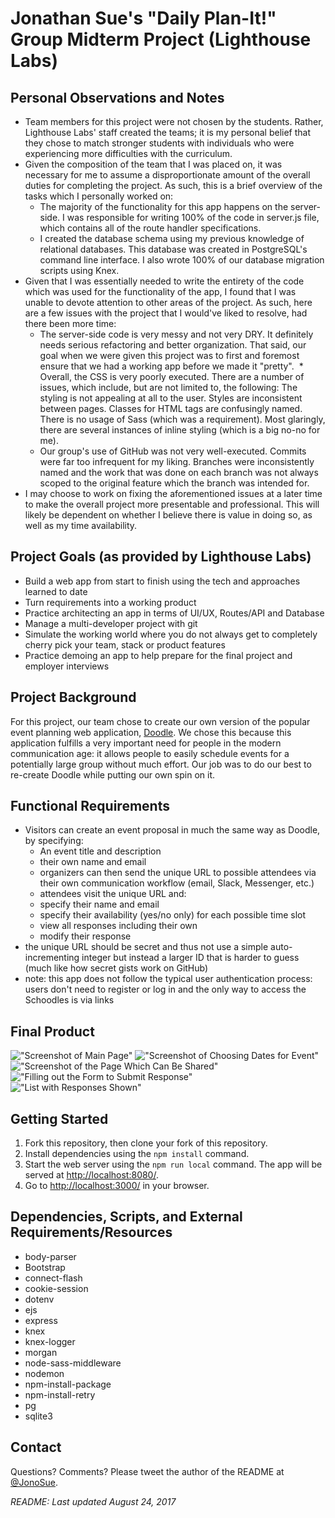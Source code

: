 # Jonathan Sue's "Daily Plan-It!" Group Midterm Project (Lighthouse Labs)

## Personal Observations and Notes

- Team members for this project were not chosen by the students. Rather, Lighthouse Labs' staff created the teams; it is my personal belief that they chose to match stronger students with individuals who were experiencing more difficulties with the curriculum.
- Given the composition of the team that I was placed on, it was necessary for me to assume a disproportionate amount of the overall duties for completing the project. As such, this is a brief overview of the tasks which I personally worked on:
  * The majority of the functionality for this app happens on the server-side. I was responsible for writing 100% of the code in server.js file, which contains all of the route handler specifications.
  * I created the database schema using my previous knowledge of relational databases. This database was created in PostgreSQL's command line interface. I also wrote 100% of our database migration scripts using Knex.
- Given that I was essentially needed to write the entirety of the code which was used for the functionality of the app, I found that I was unable to devote attention to other areas of the project. As such, here are a few issues with the project that I would've liked to resolve, had there been more time:
  * The server-side code is very messy and not very DRY. It definitely needs serious refactoring and better organization. That said, our goal when we were given this project was to first and foremost ensure that we had a working app before we made it "pretty".
  * Overall, the CSS is very poorly executed. There are a number of issues, which include, but are not limited to, the following: The styling is not appealing at all to the user. Styles are inconsistent between pages. Classes for HTML tags are confusingly named. There is no usage of Sass (which was a requirement). Most glaringly, there are several instances of inline styling (which is a big no-no for me).
  * Our group's use of GitHub was not very well-executed. Commits were far too infrequent for my liking. Branches were inconsistently named and the work that was done on each branch was not always scoped to the original feature which the branch was intended for.
- I may choose to work on fixing the aforementioned issues at a later time to make the overall project more presentable and professional. This will likely be dependent on whether I believe there is value in doing so, as well as my time availability.


## Project Goals (as provided by Lighthouse Labs)

- Build a web app from start to finish using the tech and approaches learned to date
- Turn requirements into a working product
- Practice architecting an app in terms of UI/UX, Routes/API and Database
- Manage a multi-developer project with git
- Simulate the working world where you do not always get to completely cherry pick your team, stack or product features
- Practice demoing an app to help prepare for the final project and employer interviews


## Project Background

For this project, our team chose to create our own version of the popular event planning web application, [Doodle](https://doodle.com). We chose this because this application fulfills a very important need for people in the modern communication age: it allows people to easily schedule events for a potentially large group without much effort. Our job was to do our best to re-create Doodle while putting our own spin on it.


## Functional Requirements

- Visitors can create an event proposal in much the same way as Doodle, by specifying:
  * An event title and description
  * their own name and email
  * organizers can then send the unique URL to possible attendees via their own communication workflow (email, Slack, Messenger, etc.)
  * attendees visit the unique URL and:
  * specify their name and email
  * specify their availability (yes/no only) for each possible time slot
  * view all responses including their own
  * modify their response
- the unique URL should be secret and thus not use a simple auto-incrementing integer but instead a larger ID that is harder to guess (much like how secret gists work on GitHub)
- note: this app does not follow the typical user authentication process: users don't need to register or log in and the only way to access the Schoodles is via links


## Final Product

!["Screenshot of Main Page"](https://raw.githubusercontent.com/jonosue/midterm-project-2017/master/docs/home-page.png)
!["Screenshot of Choosing Dates for Event"](https://raw.githubusercontent.com/jonosue/midterm-project-2017/master/docs/choosing-dates.png)
!["Screenshot of the Page Which Can Be Shared"](https://raw.githubusercontent.com/jonosue/midterm-project-2017/master/docs/date-voting-page.png)
!["Filling out the Form to Submit Response"](https://raw.githubusercontent.com/jonosue/midterm-project-2017/master/docs/fill-out-form.png)
!["List with Responses Shown"](https://raw.githubusercontent.com/jonosue/midterm-project-2017/master/docs/list-of-votes.png)


## Getting Started

1. Fork this repository, then clone your fork of this repository.
2. Install dependencies using the `npm install` command.
3. Start the web server using the `npm run local` command. The app will be served at <http://localhost:8080/>.
4. Go to <http://localhost:3000/> in your browser.


## Dependencies, Scripts, and External Requirements/Resources

- body-parser
- Bootstrap
- connect-flash 
- cookie-session 
- dotenv 
- ejs 
- express 
- knex 
- knex-logger 
- morgan 
- node-sass-middleware 
- nodemon
- npm-install-package
- npm-install-retry 
- pg 
- sqlite3


## Contact

Questions? Comments? Please tweet the author of the README at [@JonoSue](http://twitter.com/JonoSue).


*README: Last updated August 24, 2017*
